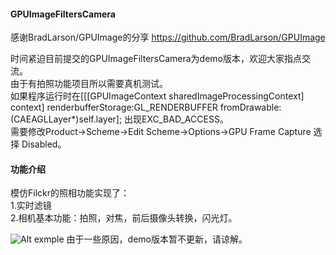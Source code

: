 #### GPUImageFiltersCamera
感谢BradLarson/GPUImage的分享 https://github.com/BradLarson/GPUImage

时间紧迫目前提交的GPUImageFiltersCamera为demo版本，欢迎大家指点交流。 <br>
由于有拍照功能项目所以需要真机测试。<br>
如果程序运行时在[[[GPUImageContext sharedImageProcessingContext] context] renderbufferStorage:GL_RENDERBUFFER fromDrawable:(CAEAGLLayer*)self.layer];
出现EXC_BAD_ACCESS。 <br>
需要修改Product->Scheme->Edit Scheme->Options->GPU Frame Capture 选择 Disabled。<br>

#### 功能介绍
模仿Filckr的照相功能实现了： <br>
1.实时滤镜 <br>
2.相机基本功能：拍照，对焦，前后摄像头转换，闪光灯。<br>

![Alt exmple](http://osscdn.code4app.com/photo/564d829a594b90de038b463a_1.gif)
由于一些原因，demo版本暂不更新，请谅解。
